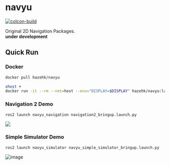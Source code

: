# navyu
[![colcon-build](https://github.com/RyuYamamoto/navyu/actions/workflows/colcon-build.yml/badge.svg)](https://github.com/RyuYamamoto/navyu/actions/workflows/colcon-build.yml)

Original 2D Navigation Packages.  
**under development**

## Quick Run
### Docker
```bash
docker pull hazehk/navyu

xhost +
docker run -it --rm --net=host --env="DISPLAY=$DISPLAY" hazehk/navyu:latest
```

### Navigation 2 Demo
```bash
ros2 launch navyu_navigation navigation2_bringup.launch.py
```
[![](https://img.youtube.com/vi/V2hUBr7PJto/0.jpg)](https://www.youtube.com/watch?v=V2hUBr7PJto)

### Simple Simulator Demo
```
ros2 launch navyu_simulator navyu_simple_simulator_bringup.launch.py
```
![image](https://github.com/RyuYamamoto/navyu/assets/6177252/9d6984f6-edd8-4c10-a049-9d9f2b11834b)
